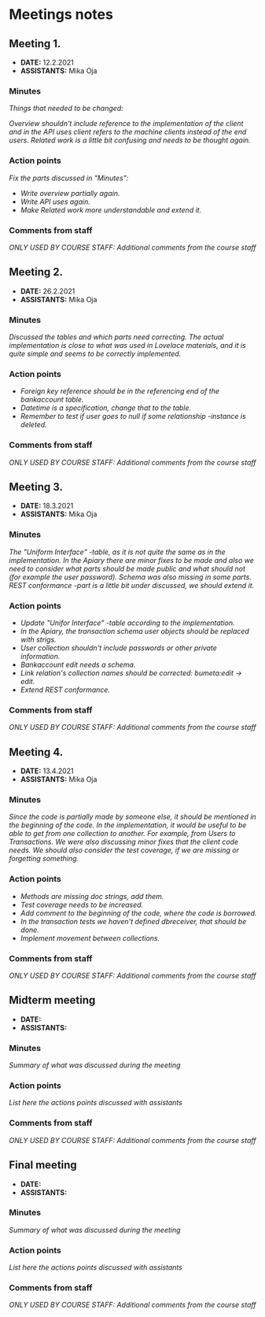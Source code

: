 # Meetings notes

## Meeting 1.
* **DATE:** 12.2.2021
* **ASSISTANTS:** Mika Oja

### Minutes
*Things that needed to be changed:*

*Overview shouldn't include reference to the implementation of the client and in the API uses client refers to the machine clients instead of the end users. Related work is a little bit confusing and needs to be thought again.*


### Action points
*Fix the parts discussed in "Minutes":*

* *Write overview partially again.*
* *Write API uses again.*
* *Make Related work more understandable and extend it.*


### Comments from staff
*ONLY USED BY COURSE STAFF: Additional comments from the course staff*

## Meeting 2.
* **DATE:** 26.2.2021
* **ASSISTANTS:** Mika Oja

### Minutes
*Discussed the tables and which parts need correcting. The actual implementation is close to what was used in Lovelace materials, and it is quite simple and seems to be correctly implemented.*

### Action points
* *Foreign key reference should be in the referencing end of the bankaccount table.*
* *Datetime is a specification, change that to the table.*
* *Remember to test if user goes to null if some relationship -instance is deleted.*

### Comments from staff
*ONLY USED BY COURSE STAFF: Additional comments from the course staff*

## Meeting 3.
* **DATE:** 18.3.2021
* **ASSISTANTS:** Mika Oja

### Minutes
*The "Uniform Interface" -table, as it is not quite the same as in the implementation. In the Apiary there are minor fixes to be made and also we need to consider what parts should be made public and what should not (for example the user password). Schema was also missing in some parts. REST conformance -part is a little bit under discussed, we should extend it.*

### Action points
* *Update "Unifor Interface" -table according to the implementation.*
* *In the Apiary, the transaction schema user objects should be replaced with strigs.*
* *User collection shouldn't include passwords or other private information.*
* *Bankaccount edit needs a schema.*
* *Link relation's collection names should be corrected: bumeta:edit -> edit.*
* *Extend REST conformance.*

### Comments from staff
*ONLY USED BY COURSE STAFF: Additional comments from the course staff*

## Meeting 4.
* **DATE:** 13.4.2021
* **ASSISTANTS:** Mika Oja

### Minutes
*Since the code is partially made by someone else, it should be mentioned in the beginning of the code. In the implementation, it would be useful to be able to get from one collection to another. For example, from Users to Transactions. We were also discussing minor fixes that the client code needs. We should also consider the test coverage, if we are missing or forgetting something.*

### Action points
* *Methods are missing doc strings, add them.*
* *Test coverage needs to be increased.*
* *Add comment to the beginning of the code, where the code is borrowed.*
* *In the transaction tests we haven't defined dbreceiver, that should be done.*
* *Implement movement between collections.*


### Comments from staff
*ONLY USED BY COURSE STAFF: Additional comments from the course staff*

## Midterm meeting
* **DATE:**
* **ASSISTANTS:**

### Minutes
*Summary of what was discussed during the meeting*

### Action points
*List here the actions points discussed with assistants*


### Comments from staff
*ONLY USED BY COURSE STAFF: Additional comments from the course staff*

## Final meeting
* **DATE:**
* **ASSISTANTS:**

### Minutes
*Summary of what was discussed during the meeting*

### Action points
*List here the actions points discussed with assistants*


### Comments from staff
*ONLY USED BY COURSE STAFF: Additional comments from the course staff*

